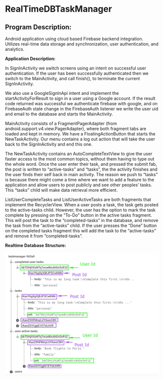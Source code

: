 # RealTimeDBTaskManager

## Program Description:

Android application using cloud based Firebase backend integration. Utilizes real-time data storage
and synchronization, user authentication, and analytics.


**Application Description:**  

In SignInActivity we switch screens using an intent on successful user authentication. If the
user has been successfully authenticated then we switch to the MainActivity, and call finish(), to
terminate the current SignInActivity.

We also use a GoogleSignInApi intent and implement the startActivityForResult to sign in a user
using a Google account. If the result code returned was successful we authenticate firebase with
google, and on FirebaseAuth state change in the FirebaseAuth listener we write the user uid and
email to the database and starts the MainActivity.

MainActivity consists of a FragmentPagerAdapter (from android.support.v4.view.PagerAdapter),
where both fragment tabs are loaded and kept in memory. We have a FloatingActionButton that starts
the NewTaskActivity. Our menu contains a log out action that will take the user back to the
SignInActivity and end this one.

The NewTaskActivity contains an AutoCompleteTextView to give the user faster access to the most
common topics, without them having to type out the whole word. Once the user enter their task, and
pressed the submit fab, the post is written to “active-tasks” and “tasks”, the the activity finishes
and the user finds their self back in main activity. The reason we push to “tasks” is because there
might come a time where we want to add a feature to the application and allow users to post publicly
and see other peoples’ tasks. This “tasks” child will make data retrieval more efficient.

ListUserCompleteTasks and ListUserActiveTasks are both fragments that implement the
RecyclerView. When a user posts a task, the task gets posted to the active-tasks child. However, the
user has the option to mark the task complete by pressing on the “To-Do” button in the active tasks
fragment. This will post the task to the “completed-tasks” in the database, and remove the task from
the “active-tasks” child. If the user presses the “Done” button on the completed tasks fragment this
will add the task to the “active-tasks” and remove it from “completed-tasks”.



**Realtime Database Structure:**


![alt text][database]

[database]: https://github.com/VeeShostak/RealTimeDBTaskManager/blob/master/RealtimeDbStructureA.png "database stucture"
